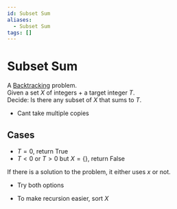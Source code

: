 ```yaml
---
id: Subset Sum
aliases:
  - Subset Sum
tags: []
---
```


# Subset Sum
A [Backtracking](notes/Backtracking.md) problem.  
Given a set $X$ of integers + a target integer $T$.  
Decide: Is there any subset of $X$ that sums to $T$.  
- Cant take multiple copies

## Cases 
- $T = 0$, return True
- $T < 0$ or $T > 0$ but $X = \{\}$, return False 

If there is a solution to the problem, it either uses $x$ or not.  
- Try both options

- To make recursion easier, sort $X$

